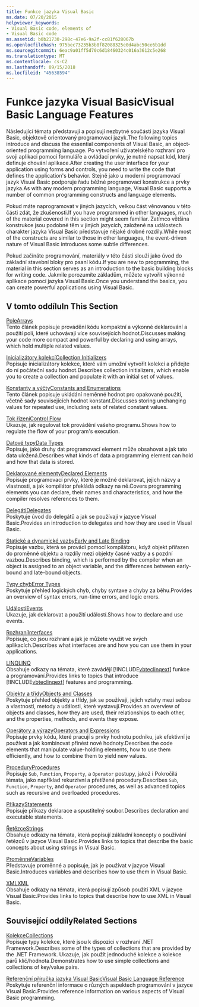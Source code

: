 ```yaml
---
title: Funkce jazyka Visual Basic
ms.date: 07/20/2015
helpviewer_keywords:
- Visual Basic code, elements of
- Visual Basic code
ms.assetid: b0b21730-298c-47e6-9a2f-cc81f628067b
ms.openlocfilehash: 975bec73235b3b8f82088325e0d4abc50ce6b1dd
ms.sourcegitcommit: 6eac9a01ff5d70c6d18460324c016a3612c5e268
ms.translationtype: MT
ms.contentlocale: cs-CZ
ms.lasthandoff: 09/15/2018
ms.locfileid: "45638594"
---
```

# <a name="visual-basic-language-features"></a><span data-ttu-id="fd987-102">Funkce jazyka Visual Basic</span><span class="sxs-lookup"><span data-stu-id="fd987-102">Visual Basic Language Features</span></span>
<span data-ttu-id="fd987-103">Následující témata představují a popisují nezbytné součásti jazyka Visual Basic, objektově orientovaný programovací jazyk.</span><span class="sxs-lookup"><span data-stu-id="fd987-103">The following topics introduce and discuss the essential components of Visual Basic, an object-oriented programming language.</span></span> <span data-ttu-id="fd987-104">Po vytvoření uživatelského rozhraní pro svoji aplikaci pomocí formuláře a ovládací prvky, je nutné napsat kód, který definuje chování aplikace.</span><span class="sxs-lookup"><span data-stu-id="fd987-104">After creating the user interface for your application using forms and controls, you need to write the code that defines the application's behavior.</span></span> <span data-ttu-id="fd987-105">Stejně jako u moderní programovací jazyk Visual Basic podporuje řadu běžné programovací konstrukce a prvky jazyka.</span><span class="sxs-lookup"><span data-stu-id="fd987-105">As with any modern programming language, Visual Basic supports a number of common programming constructs and language elements.</span></span>  
  
 <span data-ttu-id="fd987-106">Pokud máte naprogramovat v jiných jazycích, velkou část věnovanou v této části zdát, že zkušenosti.</span><span class="sxs-lookup"><span data-stu-id="fd987-106">If you have programmed in other languages, much of the material covered in this section might seem familiar.</span></span> <span data-ttu-id="fd987-107">Zatímco většina konstrukce jsou podobné těm v jiných jazycích, založené na událostech charakter jazyka Visual Basic představuje nějaké drobné rozdíly.</span><span class="sxs-lookup"><span data-stu-id="fd987-107">While most of the constructs are similar to those in other languages, the event-driven nature of Visual Basic introduces some subtle differences.</span></span>  
  
 <span data-ttu-id="fd987-108">Pokud začínáte programování, materiály v této části slouží jako úvod do základní stavební bloky pro psaní kódu.</span><span class="sxs-lookup"><span data-stu-id="fd987-108">If you are new to programming, the material in this section serves as an introduction to the basic building blocks for writing code.</span></span> <span data-ttu-id="fd987-109">Jakmile porozumíte základům, můžete vytvořit výkonné aplikace pomocí jazyka Visual Basic.</span><span class="sxs-lookup"><span data-stu-id="fd987-109">Once you understand the basics, you can create powerful applications using Visual Basic.</span></span>  
  
## <a name="in-this-section"></a><span data-ttu-id="fd987-110">V tomto oddílu</span><span class="sxs-lookup"><span data-stu-id="fd987-110">In This Section</span></span>  
 [<span data-ttu-id="fd987-111">Pole</span><span class="sxs-lookup"><span data-stu-id="fd987-111">Arrays</span></span>](../../../visual-basic/programming-guide/language-features/arrays/index.md)  
 <span data-ttu-id="fd987-112">Tento článek popisuje provádění kódu kompaktní a výkonné deklarování a použití polí, které uchovávají více souvisejících hodnot.</span><span class="sxs-lookup"><span data-stu-id="fd987-112">Discusses making your code more compact and powerful by declaring and using arrays, which hold multiple related values.</span></span>  
  
 [<span data-ttu-id="fd987-113">Inicializátory kolekcí</span><span class="sxs-lookup"><span data-stu-id="fd987-113">Collection Initializers</span></span>](../../../visual-basic/programming-guide/language-features/collection-initializers/index.md)  
 <span data-ttu-id="fd987-114">Popisuje inicializátory kolekce, které vám umožní vytvořit kolekci a přidejte do ní počáteční sadu hodnot.</span><span class="sxs-lookup"><span data-stu-id="fd987-114">Describes collection initializers, which enable you to create a collection and populate it with an initial set of values.</span></span>  
  
 [<span data-ttu-id="fd987-115">Konstanty a výčty</span><span class="sxs-lookup"><span data-stu-id="fd987-115">Constants and Enumerations</span></span>](../../../visual-basic/programming-guide/language-features/constants-enums/index.md)  
 <span data-ttu-id="fd987-116">Tento článek popisuje ukládání neměnné hodnot pro opakované použití, včetně sady souvisejících hodnot konstant.</span><span class="sxs-lookup"><span data-stu-id="fd987-116">Discusses storing unchanging values for repeated use, including sets of related constant values.</span></span>  
  
 [<span data-ttu-id="fd987-117">Tok řízení</span><span class="sxs-lookup"><span data-stu-id="fd987-117">Control Flow</span></span>](../../../visual-basic/programming-guide/language-features/control-flow/index.md)  
 <span data-ttu-id="fd987-118">Ukazuje, jak regulovat tok provádění vašeho programu.</span><span class="sxs-lookup"><span data-stu-id="fd987-118">Shows how to regulate the flow of your program's execution.</span></span>  
  
 [<span data-ttu-id="fd987-119">Datové typy</span><span class="sxs-lookup"><span data-stu-id="fd987-119">Data Types</span></span>](../../../visual-basic/programming-guide/language-features/data-types/index.md)  
 <span data-ttu-id="fd987-120">Popisuje, jaké druhy dat programovací element může obsahovat a jak tato data uložená.</span><span class="sxs-lookup"><span data-stu-id="fd987-120">Describes what kinds of data a programming element can hold and how that data is stored.</span></span>  
  
 [<span data-ttu-id="fd987-121">Deklarované elementy</span><span class="sxs-lookup"><span data-stu-id="fd987-121">Declared Elements</span></span>](../../../visual-basic/programming-guide/language-features/declared-elements/index.md)  
 <span data-ttu-id="fd987-122">Popisuje programovací prvky, které je možné deklarovat, jejich názvy a vlastnosti, a jak kompilátor překládá odkazy na ně.</span><span class="sxs-lookup"><span data-stu-id="fd987-122">Covers programming elements you can declare, their names and characteristics, and how the compiler resolves references to them.</span></span>  
  
 [<span data-ttu-id="fd987-123">Delegáti</span><span class="sxs-lookup"><span data-stu-id="fd987-123">Delegates</span></span>](../../../visual-basic/programming-guide/language-features/delegates/index.md)  
 <span data-ttu-id="fd987-124">Poskytuje úvod do delegátů a jak se používají v jazyce Visual Basic.</span><span class="sxs-lookup"><span data-stu-id="fd987-124">Provides an introduction to delegates and how they are used in Visual Basic.</span></span>  
  
 [<span data-ttu-id="fd987-125">Statické a dynamické vazby</span><span class="sxs-lookup"><span data-stu-id="fd987-125">Early and Late Binding</span></span>](../../../visual-basic/programming-guide/language-features/early-late-binding/index.md)  
 <span data-ttu-id="fd987-126">Popisuje vazbu, která se provádí pomocí kompilátoru, když objekt přiřazen do proměnné objektu a rozdíly mezi objekty časné vazby a s pozdní vazbou.</span><span class="sxs-lookup"><span data-stu-id="fd987-126">Describes binding, which is performed by the compiler when an object is assigned to an object variable, and the differences between early-bound and late-bound objects.</span></span>  
  
 [<span data-ttu-id="fd987-127">Typy chyb</span><span class="sxs-lookup"><span data-stu-id="fd987-127">Error Types</span></span>](../../../visual-basic/programming-guide/language-features/error-types.md)  
 <span data-ttu-id="fd987-128">Poskytuje přehled logických chyb, chyby syntaxe a chyby za běhu.</span><span class="sxs-lookup"><span data-stu-id="fd987-128">Provides an overview of syntax errors, run-time errors, and logic errors.</span></span>  
  
 [<span data-ttu-id="fd987-129">Události</span><span class="sxs-lookup"><span data-stu-id="fd987-129">Events</span></span>](../../../visual-basic/programming-guide/language-features/events/index.md)  
 <span data-ttu-id="fd987-130">Ukazuje, jak deklarovat a použití událostí.</span><span class="sxs-lookup"><span data-stu-id="fd987-130">Shows how to declare and use events.</span></span>  
  
 [<span data-ttu-id="fd987-131">Rozhraní</span><span class="sxs-lookup"><span data-stu-id="fd987-131">Interfaces</span></span>](../../../visual-basic/programming-guide/language-features/interfaces/index.md)  
 <span data-ttu-id="fd987-132">Popisuje, co jsou rozhraní a jak je můžete využít ve svých aplikacích.</span><span class="sxs-lookup"><span data-stu-id="fd987-132">Describes what interfaces are and how you can use them in your applications.</span></span>  
  
 [<span data-ttu-id="fd987-133">LINQ</span><span class="sxs-lookup"><span data-stu-id="fd987-133">LINQ</span></span>](../../../visual-basic/programming-guide/language-features/linq/index.md)  
 <span data-ttu-id="fd987-134">Obsahuje odkazy na témata, které zavádějí [!INCLUDE[vbteclinqext](~/includes/vbteclinqext-md.md)] funkce a programování.</span><span class="sxs-lookup"><span data-stu-id="fd987-134">Provides links to topics that introduce [!INCLUDE[vbteclinqext](~/includes/vbteclinqext-md.md)] features and programming.</span></span>  
  
 [<span data-ttu-id="fd987-135">Objekty a třídy</span><span class="sxs-lookup"><span data-stu-id="fd987-135">Objects and Classes</span></span>](../../../visual-basic/programming-guide/language-features/objects-and-classes/index.md)  
 <span data-ttu-id="fd987-136">Poskytuje přehled objekty a třídy, jak se používají, jejich vztahy mezi sebou a vlastnosti, metody a události, které vystavují.</span><span class="sxs-lookup"><span data-stu-id="fd987-136">Provides an overview of objects and classes, how they are used, their relationships to each other, and the properties, methods, and events they expose.</span></span>  
  
 [<span data-ttu-id="fd987-137">Operátory a výrazy</span><span class="sxs-lookup"><span data-stu-id="fd987-137">Operators and Expressions</span></span>](../../../visual-basic/programming-guide/language-features/operators-and-expressions/index.md)  
 <span data-ttu-id="fd987-138">Popisuje prvky kódu, které pracují s prvky hodnotu podniku, jak efektivní je používat a jak kombinovat přinést nové hodnoty.</span><span class="sxs-lookup"><span data-stu-id="fd987-138">Describes the code elements that manipulate value-holding elements, how to use them efficiently, and how to combine them to yield new values.</span></span>  
  
 [<span data-ttu-id="fd987-139">Procedury</span><span class="sxs-lookup"><span data-stu-id="fd987-139">Procedures</span></span>](../../../visual-basic/programming-guide/language-features/procedures/index.md)  
 <span data-ttu-id="fd987-140">Popisuje `Sub`, `Function`, `Property`, a `Operator` postupy, jakož i Pokročilá témata, jako například rekurzivní a přetížené procedury.</span><span class="sxs-lookup"><span data-stu-id="fd987-140">Describes `Sub`, `Function`, `Property`, and `Operator` procedures, as well as advanced topics such as recursive and overloaded procedures.</span></span>  
  
 [<span data-ttu-id="fd987-141">Příkazy</span><span class="sxs-lookup"><span data-stu-id="fd987-141">Statements</span></span>](../../../visual-basic/programming-guide/language-features/statements.md)  
 <span data-ttu-id="fd987-142">Popisuje příkazy deklarace a spustitelný soubor.</span><span class="sxs-lookup"><span data-stu-id="fd987-142">Describes declaration and executable statements.</span></span>  
  
 [<span data-ttu-id="fd987-143">Řetězce</span><span class="sxs-lookup"><span data-stu-id="fd987-143">Strings</span></span>](../../../visual-basic/programming-guide/language-features/strings/index.md)  
 <span data-ttu-id="fd987-144">Obsahuje odkazy na témata, která popisují základní koncepty o používání řetězců v jazyce Visual Basic.</span><span class="sxs-lookup"><span data-stu-id="fd987-144">Provides links to topics that describe the basic concepts about using strings in Visual Basic.</span></span>  
  
 [<span data-ttu-id="fd987-145">Proměnné</span><span class="sxs-lookup"><span data-stu-id="fd987-145">Variables</span></span>](../../../visual-basic/programming-guide/language-features/variables/index.md)  
 <span data-ttu-id="fd987-146">Představuje proměnné a popisuje, jak je používat v jazyce Visual Basic.</span><span class="sxs-lookup"><span data-stu-id="fd987-146">Introduces variables and describes how to use them in Visual Basic.</span></span>  
  
 [<span data-ttu-id="fd987-147">XML</span><span class="sxs-lookup"><span data-stu-id="fd987-147">XML</span></span>](../../../visual-basic/programming-guide/language-features/xml/index.md)  
 <span data-ttu-id="fd987-148">Obsahuje odkazy na témata, která popisují způsob použití XML v jazyce Visual Basic.</span><span class="sxs-lookup"><span data-stu-id="fd987-148">Provides links to topics that describe how to use XML in Visual Basic.</span></span>  
  
## <a name="related-sections"></a><span data-ttu-id="fd987-149">Související oddíly</span><span class="sxs-lookup"><span data-stu-id="fd987-149">Related Sections</span></span>

 [<span data-ttu-id="fd987-150">Kolekce</span><span class="sxs-lookup"><span data-stu-id="fd987-150">Collections</span></span>](../../../visual-basic/programming-guide/concepts/collections.md)  
 <span data-ttu-id="fd987-151">Popisuje typy kolekce, které jsou k dispozici v rozhraní .NET Framework.</span><span class="sxs-lookup"><span data-stu-id="fd987-151">Describes some of the types of collections that are provided by the .NET Framework.</span></span> <span data-ttu-id="fd987-152">Ukazuje, jak použít jednoduché kolekce a kolekce párů klíč/hodnota.</span><span class="sxs-lookup"><span data-stu-id="fd987-152">Demonstrates how to use simple collections and collections of key/value pairs.</span></span>  
  
 [<span data-ttu-id="fd987-153">Referenční příručka jazyka Visual Basic</span><span class="sxs-lookup"><span data-stu-id="fd987-153">Visual Basic Language Reference</span></span>](../../../visual-basic/language-reference/index.md)  
 <span data-ttu-id="fd987-154">Poskytuje referenční informace o různých aspektech programování v jazyce Visual Basic.</span><span class="sxs-lookup"><span data-stu-id="fd987-154">Provides reference information on various aspects of Visual Basic programming.</span></span>
